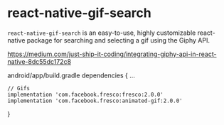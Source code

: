 # react-native-gif-search
`react-native-gif-search` is an easy-to-use, highly customizable react-native package for searching and selecting a gif using the Giphy API.

https://medium.com/just-ship-it-coding/integrating-giphy-api-in-react-native-8dc55dc172c8

android/app/build.gradle
dependencies {
 ...

    // Gifs
    implementation 'com.facebook.fresco:fresco:2.0.0'
    implementation 'com.facebook.fresco:animated-gif:2.0.0'

}
